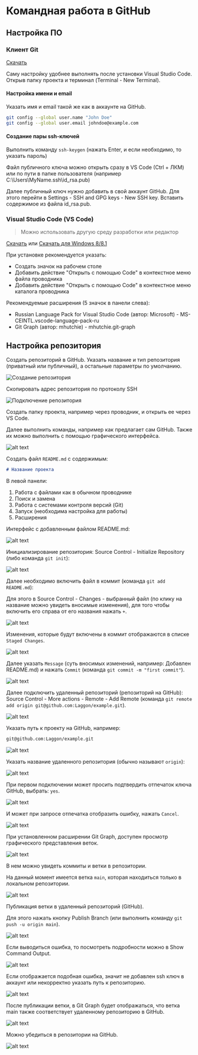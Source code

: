 # Командная работа в GitHub

## Настройка ПО

### Клиент Git

[Скачать](https://git-scm.com/)

Саму настройку удобнее выполнять после установки Visual Studio Code. Открыв папку проекта и терминал (Terminal - New Terminal).

#### Настройка имени и email

Указать имя и email такой же как в аккаунте на GitHub.

```sh
git config --global user.name "John Doe"
git config --global user.email johndoe@example.com
```

#### Создание пары ssh-ключей

Выполнить команду `ssh-keygen` (нажать Enter, и если необходимо, то указать пароль)

Файл публичного ключа можно открыть сразу в VS Code (Ctrl + ЛКМ) или по пути в папке пользователя (например C:\Users\MyName\.ssh\id_rsa.pub)

Далее публичный ключ нужно добавить в свой аккаунт GitHub. Для этого перейти в Settings - SSH and GPG keys - New SSH key. Вставить содержимое из файла id_rsa.pub.

### Visual Studio Code (VS Code)

> Можно использовать другую среду разработки или редактор

[Скачать](https://code.visualstudio.com/) или [Скачать для Windows 8/8.1](https://code.visualstudio.com/updates/v1_79)

При установке рекомендуется указать:
* Создать значок на рабочем столе
* Добавить действие "Открыть с помощью Code" в контекстное меню файла проводника
* Добавить действие "Открыть с помощью Code" в контекстное меню каталога проводника

Рекомендуемые расширения (5 значок в панели слева):
* Russian Language Pack for Visual Studio Code (автор: Microsoft) - MS-CEINTL.vscode-language-pack-ru
* Git Graph (автор: mhutchie) - mhutchie.git-graph

## Настройка репозитория

Создать репозиторий в GitHub. Указать название и тип репозитория (приватный или публичный), а остальные параметры по умолчанию.

![Создание репозитория](image.png)

Скопировать адрес репозитория по протоколу SSH

![Подключение репозитория](image-1.png)

Создать папку проекта, например через проводник, и открыть ее через VS Code.

Далее выполнить команды, например как предлагает сам GitHub. Также их можно выполнить с помощью графического интерфейса.

![alt text](image-2.png)

Создать файл `README.md` с содержимым:

```md
# Название проекта
```

В левой панели:

1. Работа с файлами как в обычном проводнике
2. Поиск и замена
3. Работа с системами контроля версий (Git)
4. Запуск (необходима настройка для работы)
5. Расширения

Интерфейс с добавленным файлом README.md:

![alt text](image-3.png)

Инициализирование репозитория: Source Control - Initialize Repository (либо команда `git init`):

![alt text](image-4.png)

Далее необходимо включить файл в коммит (команда `git add README.md`):

Для этого в Source Control - Changes - выбранный файл (по клику на название можно увидеть вносимые изменения), для того чтобы включить его справа от его названия нажать `+`.

![alt text](image-5.png)

Изменения, которые будут включены в коммит отображаются в списке `Staged Changes`.

![alt text](image-6.png)

Далее указать `Message` (суть вносимых изменений, например: Добавлен README.md) и нажать `Commit` (команда `git commit -m "first commit"`).

![alt text](image-7.png)

Далее подключить удаленный репозиторий (репозиторий на GitHub): Source Control - More actions - Remote - Add Remote (команда `git remote add origin git@github.com:Laggon/example.git`).

![alt text](image-8.png)

Указать путь к проекту на GitHub, например:

```sh
git@github.com:Laggon/example.git
```

![alt text](image-9.png)

Указать название удаленного репозитория (обычно называют `origin`):

![alt text](image-10.png)

При первом подключении может просить подтвердить отпечаток ключа GitHub, выбрать: `yes`.

![alt text](image-11.png)

И может при запросе отпечатка отобразить ошибку, нажать `Cancel`.

![alt text](image-12.png)

При установленном расширении Git Graph, доступен просмотр графического представления веток.

![alt text](image-13.png)

В нем можно увидеть коммиты и ветки в репозитории.

На данный момент имеется ветка `main`, которая находиться только в локальном репозитории.

![alt text](image-14.png)

Публикация ветки в удаленный репозиторий (GitHub).

Для этого нажать кнопку Publish Branch (или выполнить команду `git push -u origin main`).

![alt text](image-15.png)

Если выводиться ошибка, то посмотреть подробности можно в Show Command Output.

![alt text](image-16.png)

Если отображается подобная ошибка, значит не добавлен ssh ключ в аккаунт или некорректно указать путь к репозиторию.

![alt text](image-17.png)

После публикации ветки, в Git Graph будет отображаться, что ветка main также соответствует удаленному репозиторию в GitHub.

![alt text](image-18.png)

Можно убедиться в репозитории на GitHub.

![alt text](image-19.png)
